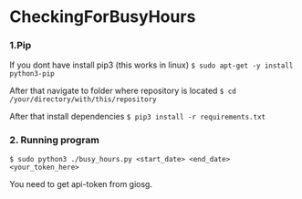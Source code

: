 # CheckingForBusyHours

### 1.Pip
If you dont have install pip3 (this works in linux) `$ sudo apt-get -y install python3-pip`

After that navigate to folder where repository is located `$ cd /your/directory/with/this/repository`

After that install dependencies  `$ pip3 install -r requirements.txt`

### 2. Running program
`$ sudo python3 ./busy_hours.py <start_date> <end_date> <your_token_here>`

You need to get api-token from giosg.



